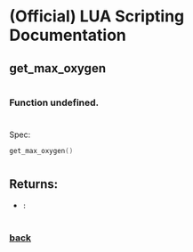 
# (Official) LUA Scripting Documentation

## get_max_oxygen
#
### Function undefined.
#
Spec:
```lua
get_max_oxygen()
```
#  

## Returns:
- `:` 
#
### [back](../other)
